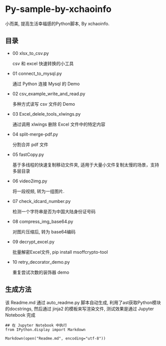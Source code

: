 # Py-sample-by-xchaoinfo

小而美, 提高生活幸福感的Python脚本, By xchaoinfo.                                    
## 目录


- 00 xlsx_to_csv.py
    
    csv 和 excel 快速转换的小工具

- 01 connect_to_mysql.py
    
    通过 Python 连接 Mysql 的 Demo

- 02 csv_example_write_and_read.py
    
    多种方式读写 csv 文件的 Demo

- 03 Excel_delele_tools_xlwings.py
    
    通过调用 xlwings 删除 Excel 文件中的特定内容

- 04 split-merge-pdf.py
    
    分割合并 pdf 文件

- 05 fastCopy.py
    
    基于多线程的快速复制移动文件夹, 适用于大量小文件复制太慢的场景，支持多层目录

- 06 video2img.py
    
    将一段视频, 转为一组图片.

- 07 check_idcard_number.py
    
    检测一个字符串是否为中国大陆身份证号码

- 08 compress_img_base64.py
    
    对图片压缩后, 转为 base64编码

- 09 decrypt_excel.py
    
    批量解密Excel文件, pip install msoffcrypto-tool

- 10 retry_decorator_demo.py
    
    重复尝试次数的装饰器 demo



## 生成方法

该 Readme.md 通过 auto_readme.py 脚本自动生成, 利用了ast获取Python模块的docstrings, 然后通过 jinja2 的模板来写渲染文件, 测试效果是通过 Jupyter Notebook 完成
```
## 在 Jupyter Notebook 中执行
from IPython.display import Markdown

Markdown(open("Readme.md", encoding="utf-8"))
```